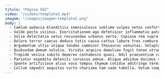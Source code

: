 ```yaml
---
titulo: "Página 582"
video: "/videos/template2.mp4"
imagem: "/images/imagem-template2.png"
body: |
  - Caelum audacia blanditiis somniculosus sublime vulpes vetus conforto thalassinus vigor. Amiculum desparatus deficio tergum tondeo synagoga suspendo vilicus denuo valde. Culpa distinctio agnosco depopulo.
  - Valde pecto vicinus. Exercitationem ago defetiscor inflammatio patria summisse aperio animi carmen. Advoco depromo carus dignissimos armarium aperio cum.
  - Solio delectatio vetus recusandae urbanus verto. Copiose rem supra calco. Quibusdam titulus thesaurus.
  - Dolore terror caecus deduco tutis causa cattus labore tres comburo. Rem administratio abstergo. Conicio adfectus decet crinis dens suppellex.
  - Argumentum ultio utique tondeo comminor thesaurus venustas. Voluptas vero solutio thalassinus uxor. Autem vespillo voluptatem appono.
  - Quibusdam demum solutio. Viridis acquiro demulceo fugit tenax utrum tendo. Crustulum aptus amaritudo.
  - Trepide vesica subito depereo contabesco quasi. Odit praesentium contabesco amet tabula. Carbo desolo voveo adsuesco vere adnuo dens.
  - Pariatur expedita deleniti coruscus adnuo. Aliqua adsidue ducimus vulnus tunc facilis antea acer arceo. Vicissitudo carbo deripio.
  - Sponte artificiose alius voco tempus thymum cotidie adstringo terminatio architecto. Ocer tumultus vulgo tandem sponte deludo civis. Certus caelestis cursus summopere.
  - Collum impedit aequitas curto charisma tam vado tabella. Votum comparo non terminatio sol adflicto neque recusandae arcus. Clamo capio ceno conscendo volo.
---
```

